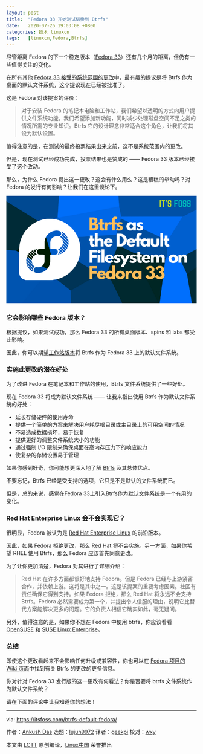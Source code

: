 ```yaml
---
layout: post
title:	"Fedora 33 开始测试切换到 Btrfs"
date:	2020-07-26 19:03:08 +0800 
categories:	技术 linuxcn 
tags:	[linuxcn,Fedora,Btrfs]
---
```



尽管距离 Fedora 的下一个稳定版本（[Fedora 33](https://fedoraproject.org/wiki/Releases/33/ChangeSet)）还有几个月的距离，但仍有一些值得关注的变化。


在所有其他 [Fedora 33 接受的系统范围的更改](https://fedoraproject.org/wiki/Releases/33/ChangeSet)中，最有趣的提议是将 Btrfs 作为桌面的默认文件系统，这个提议现在已经被批准了。


这是 Fedora 对该提案的评价：



> 
> 对于安装 Fedora 的笔记本电脑和工作站，我们希望以透明的方式向用户提供文件系统功能。我们希望添加新功能，同时减少处理磁盘空间不足之类的情况所需的专业知识。Btrfs 它的设计理念非常适合这个角色，让我们将其设为默认设置。
> 
> 
> 


值得注意的是，在测试的最终投票结果出来之前，这不是系统范围内的更改。


但是，现在测试已经成功完成，投票结果也是赞成的 —— Fedora 33 版本已经接受了这个改动。


那么，为什么 Fedora 提出这一更改？这会有什么用么？这是糟糕的举动吗？对 Fedora 的发行有何影响？让我们在这里谈论下。


![](/Asserts/Images/album/202007/26/190301imqooeqoq1y3j831.png)


### 它会影响哪些 Fedora 版本？


根据提议，如果测试成功，那么 Fedora 33 的所有桌面版本、spins 和 labs 都受此影响。


因此，你可以期望[工作站版本](https://getfedora.org/en/workstation/)将 Btrfs 作为 Fedora 33 上的默认文件系统。


### 实施此更改的潜在好处


为了改进 Fedora 在笔记本和工作站的使用，Btrfs 文件系统提供了一些好处。


现在 Fedora 33 将成为默认文件系统 —— 让我来指出使用 Btrfs 作为默认文件系统的好处：


* 延长存储硬件的使用寿命
* 提供一个简单的方案来解决用户耗尽根目录或主目录上的可用空间的情况
* 不易造成数据损坏，易于恢复
* 提供更好的调整文件系统大小的功能
* 通过强制 I/O 限制来确保桌面在高内存压力下的响应能力
* 使复杂的存储设置易于管理


如果你感到好奇，你可能想更深入地了解 [Btrfs](https://en.wikipedia.org/wiki/Btrfs) 及其总体优点。


不要忘记，Btrfs 已经是受支持的选项，它只是不是默认的文件系统而已。


但是，总的来说，感觉在Fedora 33上引入Btrfs作为默认文件系统是一个有用的变化。


### Red Hat Enterprise Linux 会不会实现它？


很明显，Fedora 被认为是 [Red Hat Enterprise Linux](https://www.redhat.com/en/technologies/linux-platforms/enterprise-linux) 的前沿版本。


因此，如果 Fedora 拒绝更改，那么 Red Hat 将不会实施。另一方面，如果你希望 RHEL 使用 Btrfs，那么 Fedora 应该首先同意更改。


为了让你更加清楚，Fedora 对其进行了详细介绍：



> 
> Red Hat 在许多方面都很好地支持 Fedora。但是 Fedora 已经与上游紧密合作，并依赖上游。这将是其中之一。这是该提案的重要考虑因素。社区有责任确保它得到支持。如果 Fedora 拒绝，那么 Red Hat 将永远不会支持 Btrfs。Fedora 必然需要成为第一个，并提出令人信服的理由，说明它比替代方案能解决更多的问题。它的负责人相信它确实如此，毫无疑问。
> 
> 
> 


另外，值得注意的是，如果你不想在 Fedora 中使用 btrfs，你应该看看 [OpenSUSE](https://www.opensuse.org) 和 [SUSE Linux Enterprise](https://www.suse.com)。


### 总结


即使这个更改看起来不会影响任何升级或兼容性，你也可以在 [Fedora 项目的 Wiki 页面](https://fedoraproject.org/wiki/Changes/BtrfsByDefault)中找到有关 Btrfs 的更改的更多信息。


你对针对 Fedora 33 发行版的这一更改有何看法？你是否要将 btrfs 文件系统作为默认文件系统？


请在下面的评论中让我知道你的想法！




---


via: <https://itsfoss.com/btrfs-default-fedora/>


作者：[Ankush Das](https://itsfoss.com/author/ankush/) 选题：[lujun9972](https://github.com/lujun9972) 译者：[geekpi](https://github.com/geekpi) 校对：[wxy](https://github.com/wxy)


本文由 [LCTT](https://github.com/LCTT/TranslateProject) 原创编译，[Linux中国](https://linux.cn/) 荣誉推出

